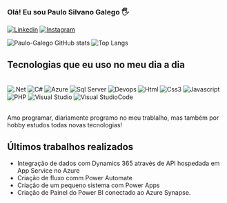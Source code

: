 ### Olá! Eu sou Paulo Silvano Galego 🖐️

[![Linkedin](https://img.shields.io/badge/LinkedIn-0077B5?style=for-the-badge&logo=linkedin&logoColor=white)](https://www.linkedin.com/in/paulo-silvano-galego/)
[![Instagram](https://img.shields.io/badge/Instagram-E4405F?style=for-the-badge&logo=instagram&logoColor=white)](https://www.instagram.com/paulosilvanogalego)


![Paulo-Galego GitHub stats](https://github-readme-stats.vercel.app/api?username=paulo-galego&show_icons=true&theme=dracula)
![Top Langs](https://github-readme-stats.vercel.app/api/top-langs/?username=paulo-galego&size_weight=0.5&count_weight=0.5)

## Tecnologias que eu uso no meu dia a dia

<div style="display: inline_block"></br>
     <img align="center" alt=".Net" src="https://img.shields.io/badge/.NET-5C2D91?style=for-the-badge&logo=.net&logoColor=white"/>
    <img align="center" alt="C#" src="https://img.shields.io/badge/C%23-239120?style=for-the-badge&logo=c-sharp&logoColor=white"/>
    <img align="center" alt="Azure" src="https://img.shields.io/badge/Microsoft_Azure-0089D6?style=for-the-badge&logo=microsoft-azure&logoColor=white"/>
    <img align="center" alt="Sql Server" src="https://img.shields.io/badge/Microsoft_SQL_Server-CC2927?style=for-the-badge&logo=microsoft-sql-server&logoColor=white"/>
      <img align="center" alt="Devops" src="https://img.shields.io/badge/Azure_DevOps-0078D7?style=for-the-badge&logo=azure-devops&logoColor=white"/>
       <img align="center" alt="Html" src="https://img.shields.io/badge/HTML5-E34F26?style=for-the-badge&logo=html5&logoColor=white"/>
       <img align="center" alt="Css3" src="https://img.shields.io/badge/CSS3-1572B6?style=for-the-badge&logo=css3&logoColor=white"/>
        <img align="center" alt="Javascript" src="https://img.shields.io/badge/JavaScript-323330?style=for-the-badge&logo=javascript&logoColor=F7DF1E"/>
         <img align="center" alt="PHP" src="https://img.shields.io/badge/PHP-777BB4?style=for-the-badge&logo=php&logoColor=white"/>
           <img align="center" alt="Visual Studio" src="https://img.shields.io/badge/Visual_Studio-5C2D91?style=for-the-badge&logo=visual%20studio&logoColor=white"/>
           <img align="center" alt="Visual StudioCode" src="https://img.shields.io/badge/Visual_Studio_Code-0078D4?style=for-the-badge&logo=visual%20studio%20code&logoColor=white"/>
    
</div><br/>

Amo programar, diariamente programo no meu trablalho, mas também por hobby estudos todas novas tecnologias!

## Últimos trabalhos realizados

- Integração de dados com Dynamics 365 através de API hospedada em App Service no Azure
- Criação de fluxo comm Power Automate
- Criação de um pequeno sistema com Power Apps
- Criação de Painel do Power BI conectado ao Azure Synapse.

